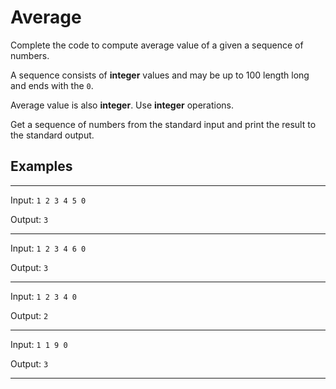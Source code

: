 # Average

Complete the code to compute average value of a given a sequence of numbers.

A sequence consists of **integer** values and may be up to 100 length long and ends with the `0`.

Average value is also **integer**. Use **integer** operations.

Get a sequence of numbers from the standard input and print the result to the standard output.

## Examples

---
Input: `1 2 3 4 5 0`

Output: `3`

---
Input: `1 2 3 4 6 0`

Output: `3`

---
Input: `1 2 3 4 0 `

Output: `2`

---
Input: `1 1 9 0`

Output: `3`

---

